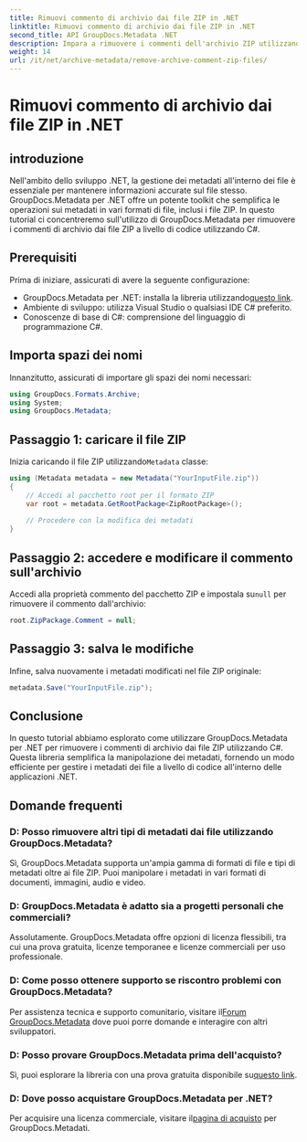 ```yaml
---
title: Rimuovi commento di archivio dai file ZIP in .NET
linktitle: Rimuovi commento di archivio dai file ZIP in .NET
second_title: API GroupDocs.Metadata .NET
description: Impara a rimuovere i commenti dell'archivio ZIP utilizzando GroupDocs.Metadata per .NET. Migliora le tue capacità di gestione dei metadati.
weight: 14
url: /it/net/archive-metadata/remove-archive-comment-zip-files/
---
```


# Rimuovi commento di archivio dai file ZIP in .NET

## introduzione
Nell'ambito dello sviluppo .NET, la gestione dei metadati all'interno dei file è essenziale per mantenere informazioni accurate sul file stesso. GroupDocs.Metadata per .NET offre un potente toolkit che semplifica le operazioni sui metadati in vari formati di file, inclusi i file ZIP. In questo tutorial ci concentreremo sull'utilizzo di GroupDocs.Metadata per rimuovere i commenti di archivio dai file ZIP a livello di codice utilizzando C#. 
## Prerequisiti
Prima di iniziare, assicurati di avere la seguente configurazione:
-  GroupDocs.Metadata per .NET: installa la libreria utilizzando[questo link](https://releases.groupdocs.com/metadata/net/).
- Ambiente di sviluppo: utilizza Visual Studio o qualsiasi IDE C# preferito.
- Conoscenze di base di C#: comprensione del linguaggio di programmazione C#.

## Importa spazi dei nomi
Innanzitutto, assicurati di importare gli spazi dei nomi necessari:
```csharp
using GroupDocs.Formats.Archive;
using System;
using GroupDocs.Metadata;
```

## Passaggio 1: caricare il file ZIP
 Inizia caricando il file ZIP utilizzando`Metadata` classe:
```csharp
using (Metadata metadata = new Metadata("YourInputFile.zip"))
{
    // Accedi al pacchetto root per il formato ZIP
    var root = metadata.GetRootPackage<ZipRootPackage>();
    
    // Procedere con la modifica dei metadati
}
```
## Passaggio 2: accedere e modificare il commento sull'archivio
Accedi alla proprietà commento del pacchetto ZIP e impostala su`null` per rimuovere il commento dall'archivio:
```csharp
root.ZipPackage.Comment = null;
```
## Passaggio 3: salva le modifiche
Infine, salva nuovamente i metadati modificati nel file ZIP originale:
```csharp
metadata.Save("YourInputFile.zip");
```

## Conclusione
In questo tutorial abbiamo esplorato come utilizzare GroupDocs.Metadata per .NET per rimuovere i commenti di archivio dai file ZIP utilizzando C#. Questa libreria semplifica la manipolazione dei metadati, fornendo un modo efficiente per gestire i metadati dei file a livello di codice all'interno delle applicazioni .NET.

## Domande frequenti
### D: Posso rimuovere altri tipi di metadati dai file utilizzando GroupDocs.Metadata?
Sì, GroupDocs.Metadata supporta un'ampia gamma di formati di file e tipi di metadati oltre ai file ZIP. Puoi manipolare i metadati in vari formati di documenti, immagini, audio e video.
### D: GroupDocs.Metadata è adatto sia a progetti personali che commerciali?
Assolutamente. GroupDocs.Metadata offre opzioni di licenza flessibili, tra cui una prova gratuita, licenze temporanee e licenze commerciali per uso professionale.
### D: Come posso ottenere supporto se riscontro problemi con GroupDocs.Metadata?
 Per assistenza tecnica e supporto comunitario, visitare il[Forum GroupDocs.Metadata](https://forum.groupdocs.com/c/metadata/14) dove puoi porre domande e interagire con altri sviluppatori.
### D: Posso provare GroupDocs.Metadata prima dell'acquisto?
 Sì, puoi esplorare la libreria con una prova gratuita disponibile su[questo link](https://releases.groupdocs.com/).
### D: Dove posso acquistare GroupDocs.Metadata per .NET?
 Per acquisire una licenza commerciale, visitare il[pagina di acquisto](https://purchase.groupdocs.com/buy) per GroupDocs.Metadati.